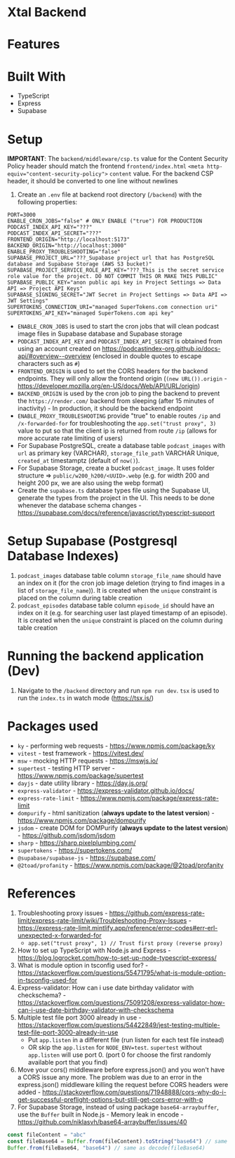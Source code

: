 # Xtal Backend

# Features

# Built With

- TypeScript
- Express
- Supabase

# Setup

**IMPORTANT**: The `backend/middleware/csp.ts` value for the Content Security Policy header should match the frontend `frontend/index.html` `<meta http-equiv="content-security-policy">` `content` value. For the backend CSP header, it should be converted to one line without newlines

1. Create an `.env` file at backend root directory (`/backend`) with the following properties:

```shell
PORT=3000
ENABLE_CRON_JOBS="false" # ONLY ENABLE ("true") FOR PRODUCTION
PODCAST_INDEX_API_KEY="???"
PODCAST_INDEX_API_SECRET="???"
FRONTEND_ORIGIN="http://localhost:5173"
BACKEND_ORIGIN="http://localhost:3000"
ENABLE_PROXY_TROUBLESHOOTING="false"
SUPABASE_PROJECT_URL="???_Supabase project url that has PostgreSQL database and Supabase Storage (AWS S3 bucket)"
SUPABASE_PROJECT_SERVICE_ROLE_API_KEY="???_This is the secret service role value for the project. DO NOT COMMIT THIS OR MAKE THIS PUBLIC"
SUPABASE_PUBLIC_KEY="anon public api key in Project Settings => Data API => Project API Keys"
SUPABASE_SIGNING_SECRET="JWT Secret in Project Settings => Data API => JWT Settings"
SUPERTOKENS_CONNECTION_URI="managed SuperTokens.com connection uri"
SUPERTOKENS_API_KEY="managed SuperTokens.com api key"
```

- `ENABLE_CRON_JOBS` is used to start the cron jobs that will clean podcast image files in Supabase database and Supabase storage
- `PODCAST_INDEX_API_KEY` and `PODCAST_INDEX_API_SECRET` is obtained from using an account created on https://podcastindex-org.github.io/docs-api/#overview--overview (enclosed in double quotes to escape characters such as `#`)
- `FRONTEND_ORIGIN` is used to set the CORS headers for the backend endpoints. They will only allow the frontend origin (`(new URL()).origin` - https://developer.mozilla.org/en-US/docs/Web/API/URL/origin)
- `BACKEND_ORIGIN` is used by the cron job to ping the backend to prevent the `https://render.com/` backend from sleeping (after 15 minutes of inactivity) - In production, it should be the backend endpoint
- `ENABLE_PROXY_TROUBLESHOOTING` provide "true" to enable routes `/ip` and `/x-forwarded-for` for troubleshooting the `app.set("trust proxy", 3)` value to put so that the client ip is returned from route `/ip` (allows for more accurate rate limiting of users)
- For Supabase PostgreSQL, create a database table `podcast_images` with `url` as primary key (VARCHAR), `storage_file_path` VARCHAR Unique, `created_at` timestamptz (default of `now()`).
- For Supabase Storage, create a bucket `podcast_image`. It uses folder structure => `public/w200_h200/<UUID>.webp` (e.g. for width 200 and height 200 px, we are also using the webp format)
- Create the `supabase.ts` database types file using the Supabase UI, generate the types from the project in the UI. This needs to be done whenever the database schema changes - https://supabase.com/docs/reference/javascript/typescript-support

# Setup Supabase (Postgresql Database Indexes)

1. `podcast_images` database table column `storage_file_name` should have an index on it (for the cron job image deletion (trying to find images in a list of `storage_file_name`)). It is created when the `unique` constraint is placed on the column during table creation
2. `podcast_episodes` database table column `episode_id` should have an index on it (e.g. for searching user last played timestamp of an episode). It is created when the `unique` constraint is placed on the column during table creation

# Running the backend application (Dev)

1. Navigate to the `/backend` directory and run `npm run dev`. `tsx` is used to run the `index.ts` in watch mode (https://tsx.is/)

# Packages used

- `ky` - performing web requests - https://www.npmjs.com/package/ky
- `vitest` - test framework - https://vitest.dev/
- `msw` - mocking HTTP requests - https://mswjs.io/
- `supertest` - testing HTTP server - https://www.npmjs.com/package/supertest
- `dayjs` - date utility library - https://day.js.org/
- `express-validator` - https://express-validator.github.io/docs/
- `express-rate-limit` - https://www.npmjs.com/package/express-rate-limit
- `dompurify` - html sanitization (**always update to the latest version**) - https://www.npmjs.com/package/dompurify
- `jsdom` - create DOM for DOMPurify (**always update to the latest version**) - https://github.com/jsdom/jsdom
- `sharp` - https://sharp.pixelplumbing.com/
- `supertokens` - https://supertokens.com/
- `@supabase/supabase-js` - https://supabase.com/
- `@2toad/profanity` - https://www.npmjs.com/package/@2toad/profanity

# References

1. Troubleshooting proxy issues - https://github.com/express-rate-limit/express-rate-limit/wiki/Troubleshooting-Proxy-Issues - https://express-rate-limit.mintlify.app/reference/error-codes#err-erl-unexpected-x-forwarded-for
   - `app.set("trust proxy", 1) // Trust first proxy (reverse proxy)`
2. How to set up TypeScript with Node.js and Express - https://blog.logrocket.com/how-to-set-up-node-typescript-express/
3. What is module option in tsconfig used for? - https://stackoverflow.com/questions/55471795/what-is-module-option-in-tsconfig-used-for
4. Express-validator: How can i use date birthday validator with checkschema? - https://stackoverflow.com/questions/75091208/express-validator-how-can-i-use-date-birthday-validator-with-checkschema
5. Multiple test file port 3000 already in use - https://stackoverflow.com/questions/54422849/jest-testing-multiple-test-file-port-3000-already-in-use
   - Put `app.listen` in a different file (run listen for each test file instead)
   - OR skip the `app.listen` for `NODE_ENV=test`. `supertest` without `app.listen` will use port 0. (port 0 for choose the first randomly available port that you find)
6. Move your cors() middleware before express.json() and you won't have a CORS issue any more. The problem was due to an error in the express.json() middleware killing the request before CORS headers were added - https://stackoverflow.com/questions/71948888/cors-why-do-i-get-successful-preflight-options-but-still-get-cors-error-with-p
7. For Supabase Storage, instead of using package `base64-arraybuffer`, use the `Buffer` built in Node.js - Memory leak in encode - https://github.com/niklasvh/base64-arraybuffer/issues/40

```javascript
const fileContent = "abc"
const fileBase64 = Buffer.from(fileContent).toString("base64") // same as encode(fileContent)
Buffer.from(fileBase64, "base64") // same as decode(fileBase64)
```
